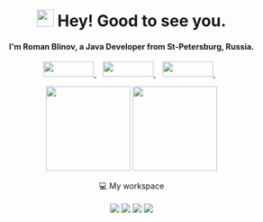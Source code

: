 
<h1  align='center'><img src="https://emojis.slackmojis.com/emojis/images/1531849430/4246/blob-sunglasses.gif?1531849430" width="30"/> Hey! Good to see you.</h1>

<h4 align='center'>
  I'm Roman Blinov, a Java Developer from St-Petersburg, Russia.
</h4>

<p align='center'>

  <a href="https://github.com/rombyguide">
    <img src="https://img.shields.io/badge/GitHub-100000?style=for-the-badge&logo=github&logoColor=white" width="90" height="27"/>
  </a>&nbsp;&nbsp;
  <a href="https://t.me/rombyguide">
    <img src="https://img.shields.io/badge/Telegram-2CA5E0?style=for-the-badge&logo=telegram&logoColor=white" width="90" height="27"/>        
  </a>&nbsp;&nbsp;
  <a href="mailto:romanblinov1613@gmail.com">
    <img src="https://img.shields.io/badge/Gmail-D14836?style=for-the-badge&logo=gmail&logoColor=white" width="90" height="27"/>        
  </a>&nbsp;&nbsp;  

</p>

<p align='center'>
  <a href="#"><img src="https://github-readme-stats.vercel.app/api?username=rombyguide&show_icons=true&count_private=true&theme=dark" height="150"></a>
  <a href="#"><img src="https://github-readme-stats.vercel.app/api/top-langs/?username=rombyguide&layout=compact&theme=dark" height="150"></a>
</p>

<p align='center'>
  💻 My workspace<br/><br/>
  <img src="https://img.shields.io/badge/windows%2011-%230078D6.svg?&style=for-the-badge&logo=windows&logoColor=white" />
  <img src="https://img.shields.io/badge/intel-core%20i5%2011th-%230071C5.svg?&style=for-the-badge&logo=intel&logoColor=white" />
  <img src="https://img.shields.io/badge/RAM-16GB-%230071C5.svg?&style=for-the-badge&logoColor=white" />
  <img src="https://img.shields.io/badge/intel-core%20Iris(R)%20Xe%20Graphics-%230071C5.svg?&style=for-the-badge&logo=intel&logoColor=white" />
</p>

[comment]: <> (<div align="center" style="margin: 40px 0">)

[comment]: <> (    <a href="#"><img width="150px" src="https://komarev.com/ghpvc/?username=rombyguide&color=182435&style=for-the-badge">)

[comment]: <> (    </a>)

[comment]: <> (</div>)

<!--
**rombyguide/rombyguide** is a ✨ _special_ ✨ repository because its `README.md` (this file) appears on your GitHub profile.

Here are some ideas to get you started:

- 🔭 I’m currently working on ...
- 🌱 I’m currently learning ...
- 👯 I’m looking to collaborate on ...
- 🤔 I’m looking for help with ...
- 💬 Ask me about ...
- 📫 How to reach me: ...
- 😄 Pronouns: ...
- ⚡ Fun fact: ...
-->

